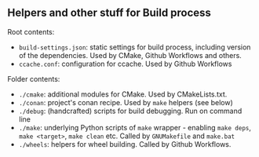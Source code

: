 ## Helpers and other stuff for Build process

Root contents:
- `build-settings.json`: static settings for build process, including version of the dependencies. Used by CMake, Github Workflows and others.
- `ccache.conf`: configuration for ccache. Used by Github Workflows

Folder contents:
- `./cmake`: additional modules for CMake. Used by CMakeLists.txt.
- `./conan`: project's conan recipe. Used by `make` helpers (see below)
- `./debug`: (handcrafted) scripts for build debugging. Run on command line
- `./make`: underlying Python scripts of `make` wrapper - enabling `make deps`, `make <target>`, `make clean` etc. Called by `GNUMakefile` and `make.bat`
- `./wheels`: helpers for wheel building. Called by Github Workflows.
